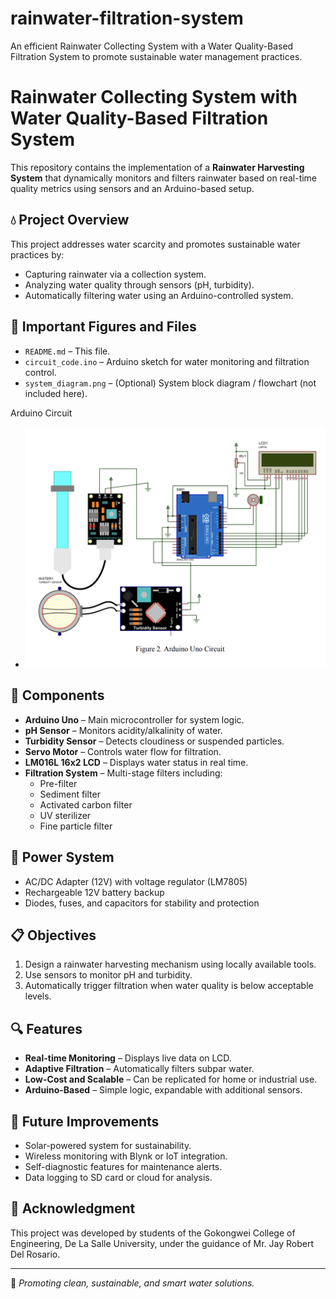 # rainwater-filtration-system
 An efficient Rainwater Collecting System with a Water Quality-Based Filtration System to promote sustainable water management practices.
# Rainwater Collecting System with Water Quality-Based Filtration System

This repository contains the implementation of a **Rainwater Harvesting System** that dynamically monitors and filters rainwater based on real-time quality metrics using sensors and an Arduino-based setup.

## 💧 Project Overview

This project addresses water scarcity and promotes sustainable water practices by:
- Capturing rainwater via a collection system.
- Analyzing water quality through sensors (pH, turbidity).
- Automatically filtering water using an Arduino-controlled system.

## 📁 Important Figures and Files

- `README.md` – This file.
- `circuit_code.ino` – Arduino sketch for water monitoring and filtration control.
- `system_diagram.png` – (Optional) System block diagram / flowchart (not included here).

Arduino Circuit 
- ![Arduino Circuit](./arduino_circuit.png)

## 🧰 Components

- **Arduino Uno** – Main microcontroller for system logic.
- **pH Sensor** – Monitors acidity/alkalinity of water.
- **Turbidity Sensor** – Detects cloudiness or suspended particles.
- **Servo Motor** – Controls water flow for filtration.
- **LM016L 16x2 LCD** – Displays water status in real time.
- **Filtration System** – Multi-stage filters including:
  - Pre-filter
  - Sediment filter
  - Activated carbon filter
  - UV sterilizer
  - Fine particle filter

## 🔌 Power System

- AC/DC Adapter (12V) with voltage regulator (LM7805)
- Rechargeable 12V battery backup
- Diodes, fuses, and capacitors for stability and protection

## 📋 Objectives

1. Design a rainwater harvesting mechanism using locally available tools.
2. Use sensors to monitor pH and turbidity.
3. Automatically trigger filtration when water quality is below acceptable levels.

## 🔍 Features

- **Real-time Monitoring** – Displays live data on LCD.
- **Adaptive Filtration** – Automatically filters subpar water.
- **Low-Cost and Scalable** – Can be replicated for home or industrial use.
- **Arduino-Based** – Simple logic, expandable with additional sensors.

## 🌱 Future Improvements

- Solar-powered system for sustainability.
- Wireless monitoring with Blynk or IoT integration.
- Self-diagnostic features for maintenance alerts.
- Data logging to SD card or cloud for analysis.

## 🙌 Acknowledgment

This project was developed by students of the Gokongwei College of Engineering, De La Salle University, under the guidance of Mr. Jay Robert Del Rosario.

---

📘 *Promoting clean, sustainable, and smart water solutions.*
